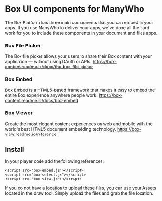 # Box UI components for ManyWho

The Box Platform has three main components that you can embed in your apps. If you use ManyWho to deliver your apps, we've done all the hard work for you to include these components in your document and files apps.

### Box File Picker
The Box file picker allows your users to share their Box content with your application — without using OAuth or APIs.
https://box-content.readme.io/docs/the-box-file-picker

### Box Embed
Box Embed is a HTML5-based framework that makes it easy to embed the entire Box experience anywhere people work.
https://box-content.readme.io/docs/box-embed

### Box Viewer
Create the most elegant content experiences on web and mobile with the world's best HTML5 document embedding technology.
https://box-view.readme.io/reference

## Install
In your player code add the following references:

```
<script src="box-embed.js"></script>
<script src="box-select.js"></script>
<script src="box-view.js"></script>
```

If you do not have a location to upload these files, you can use your Assets located in the draw tool. Simply upload the files and grab the file location.

